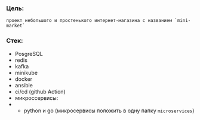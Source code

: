 ### Цель:
    проект небольшого и простенького интернет-магазина с названием `mini-market`

### Стек:
- PosgreSQL
- redis
- kafka
- minikube
- docker
- ansible
- ci/cd (github Action)
- микроссервисы:
- - python и go (микросервисы положить в одну папку `microservices`)
